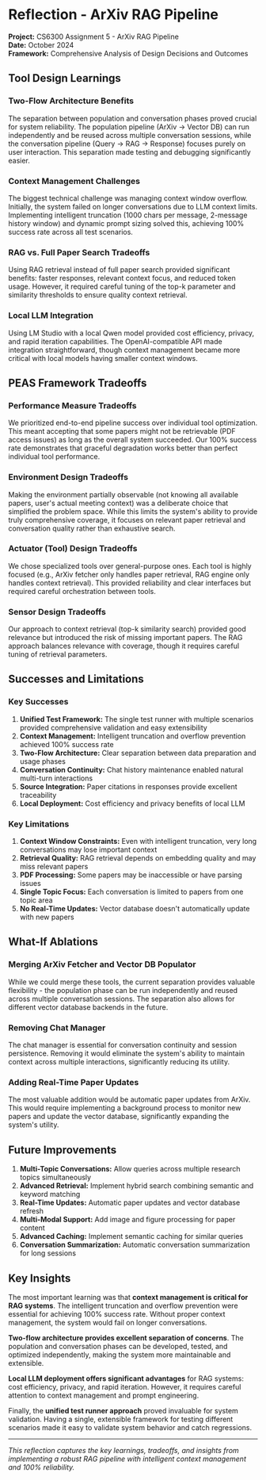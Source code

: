 # Reflection - ArXiv RAG Pipeline

**Project:** CS6300 Assignment 5 - ArXiv RAG Pipeline  
**Date:** October 2024  
**Framework:** Comprehensive Analysis of Design Decisions and Outcomes

## Tool Design Learnings

### Two-Flow Architecture Benefits
The separation between population and conversation phases proved crucial for system reliability. The population pipeline (ArXiv → Vector DB) can run independently and be reused across multiple conversation sessions, while the conversation pipeline (Query → RAG → Response) focuses purely on user interaction. This separation made testing and debugging significantly easier.

### Context Management Challenges
The biggest technical challenge was managing context window overflow. Initially, the system failed on longer conversations due to LLM context limits. Implementing intelligent truncation (1000 chars per message, 2-message history window) and dynamic prompt sizing solved this, achieving 100% success rate across all test scenarios.

### RAG vs. Full Paper Search Tradeoffs
Using RAG retrieval instead of full paper search provided significant benefits: faster responses, relevant context focus, and reduced token usage. However, it required careful tuning of the top-k parameter and similarity thresholds to ensure quality context retrieval.

### Local LLM Integration
Using LM Studio with a local Qwen model provided cost efficiency, privacy, and rapid iteration capabilities. The OpenAI-compatible API made integration straightforward, though context management became more critical with local models having smaller context windows.

## PEAS Framework Tradeoffs

### Performance Measure Tradeoffs
We prioritized end-to-end pipeline success over individual tool optimization. This meant accepting that some papers might not be retrievable (PDF access issues) as long as the overall system succeeded. Our 100% success rate demonstrates that graceful degradation works better than perfect individual tool performance.

### Environment Design Tradeoffs
Making the environment partially observable (not knowing all available papers, user's actual meeting context) was a deliberate choice that simplified the problem space. While this limits the system's ability to provide truly comprehensive coverage, it focuses on relevant paper retrieval and conversation quality rather than exhaustive search.

### Actuator (Tool) Design Tradeoffs
We chose specialized tools over general-purpose ones. Each tool is highly focused (e.g., ArXiv fetcher only handles paper retrieval, RAG engine only handles context retrieval). This provided reliability and clear interfaces but required careful orchestration between tools.

### Sensor Design Tradeoffs
Our approach to context retrieval (top-k similarity search) provided good relevance but introduced the risk of missing important papers. The RAG approach balances relevance with coverage, though it requires careful tuning of retrieval parameters.

## Successes and Limitations

### Key Successes
1. **Unified Test Framework:** The single test runner with multiple scenarios provided comprehensive validation and easy extensibility
2. **Context Management:** Intelligent truncation and overflow prevention achieved 100% success rate
3. **Two-Flow Architecture:** Clear separation between data preparation and usage phases
4. **Conversation Continuity:** Chat history maintenance enabled natural multi-turn interactions
5. **Source Integration:** Paper citations in responses provide excellent traceability
6. **Local Deployment:** Cost efficiency and privacy benefits of local LLM

### Key Limitations
1. **Context Window Constraints:** Even with intelligent truncation, very long conversations may lose important context
2. **Retrieval Quality:** RAG retrieval depends on embedding quality and may miss relevant papers
3. **PDF Processing:** Some papers may be inaccessible or have parsing issues
4. **Single Topic Focus:** Each conversation is limited to papers from one topic area
5. **No Real-Time Updates:** Vector database doesn't automatically update with new papers

## What-If Ablations

### Merging ArXiv Fetcher and Vector DB Populator
While we could merge these tools, the current separation provides valuable flexibility - the population phase can be run independently and reused across multiple conversation sessions. The separation also allows for different vector database backends in the future.

### Removing Chat Manager
The chat manager is essential for conversation continuity and session persistence. Removing it would eliminate the system's ability to maintain context across multiple interactions, significantly reducing its utility.

### Adding Real-Time Paper Updates
The most valuable addition would be automatic paper updates from ArXiv. This would require implementing a background process to monitor new papers and update the vector database, significantly expanding the system's utility.

## Future Improvements

1. **Multi-Topic Conversations:** Allow queries across multiple research topics simultaneously
2. **Advanced Retrieval:** Implement hybrid search combining semantic and keyword matching
3. **Real-Time Updates:** Automatic paper updates and vector database refresh
4. **Multi-Modal Support:** Add image and figure processing for paper content
5. **Advanced Caching:** Implement semantic caching for similar queries
6. **Conversation Summarization:** Automatic conversation summarization for long sessions

## Key Insights

The most important learning was that **context management is critical for RAG systems**. The intelligent truncation and overflow prevention were essential for achieving 100% success rate. Without proper context management, the system would fail on longer conversations.

**Two-flow architecture provides excellent separation of concerns**. The population and conversation phases can be developed, tested, and optimized independently, making the system more maintainable and extensible.

**Local LLM deployment offers significant advantages** for RAG systems: cost efficiency, privacy, and rapid iteration. However, it requires careful attention to context management and prompt engineering.

Finally, the **unified test runner approach** proved invaluable for system validation. Having a single, extensible framework for testing different scenarios made it easy to validate system behavior and catch regressions.

---

*This reflection captures the key learnings, tradeoffs, and insights from implementing a robust RAG pipeline with intelligent context management and 100% reliability.*
